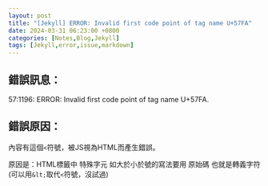 ```yaml
---
layout: post
title: "[Jekyll] ERROR: Invalid first code point of tag name U+57FA"
date: 2024-03-31 06:23:00 +0800
categories: [Notes,Blog,Jekyll]
tags: [Jekyll,error,issue,markdown]
---
```



## 錯誤訊息：

57:1196: ERROR: Invalid first code point of tag name U+57FA.

## 錯誤原因：

內容有這個`<`符號，被JS視為HTML而產生錯誤。

原因是：HTML標籤中 特殊字元 如大於小於號的寫法要用 原始碼 也就是轉義字符        
(可以用`&lt;`取代`<`符號，沒試過)